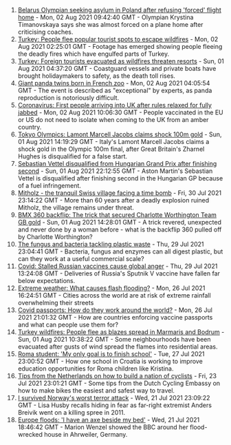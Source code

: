 1. [Belarus Olympian seeking asylum in Poland after refusing 'forced' flight home](https://www.bbc.co.uk/news/world-europe-58052144) - Mon, 02 Aug 2021 09:42:40 GMT - Olympian Krystina Timanovskaya says she was almost forced on a plane home after criticising coaches.
2. [Turkey: People flee popular tourist spots to escape wildfires](https://www.bbc.co.uk/news/world-europe-58051746) - Mon, 02 Aug 2021 02:25:01 GMT - Footage has emerged showing people fleeing the deadly fires which have engulfed parts of Turkey.
3. [Turkey: Foreign tourists evacuated as wildfires threaten resorts](https://www.bbc.co.uk/news/world-europe-58043912) - Sun, 01 Aug 2021 04:37:20 GMT - Coastguard vessels and private boats have brought holidaymakers to safety, as the death toll rises.
4. [Giant panda twins born in French zoo](https://www.bbc.co.uk/news/world-europe-58052139) - Mon, 02 Aug 2021 04:05:54 GMT - The event is described as "exceptional" by experts, as panda reproduction is notoriously difficult.
5. [Coronavirus: First people arriving into UK after rules relaxed for fully jabbed](https://www.bbc.co.uk/news/uk-58050538) - Mon, 02 Aug 2021 10:06:30 GMT - People vaccinated in the EU or US do not need to isolate when coming to the UK from an amber country.
6. [Tokyo Olympics: Lamont Marcell Jacobs claims shock 100m gold](https://www.bbc.co.uk/sport/olympics/58046880) - Sun, 01 Aug 2021 14:19:29 GMT - Italy's Lamont Marcell Jacobs claims a shock gold in the Olympic 100m final, after Great Britain's Zharnel Hughes is disqualified for a false start.
7. [Sebastian Vettel disqualified from Hungarian Grand Prix after finishing second](https://www.bbc.co.uk/sport/formula1/58050375) - Sun, 01 Aug 2021 22:12:55 GMT - Aston Martin's Sebastian Vettel is disqualified after finishing second in the Hungarian GP because of a fuel infringement.
8. [Mitholz - the tranquil Swiss village facing a time bomb](https://www.bbc.co.uk/news/world-europe-57996485) - Fri, 30 Jul 2021 23:14:22 GMT - More than 60 years after a deadly explosion ruined Mitholz, the village remains under threat.
9. [BMX 360 backflip: The trick that secured Charlotte Worthington Team GB gold](https://www.bbc.co.uk/sport/olympics/58047473) - Sun, 01 Aug 2021 14:28:01 GMT - A trick revered, unexpected and never done by a woman before - what is the backflip 360 pulled off by Charlotte Worthington?
10. [The fungus and bacteria tackling plastic waste](https://www.bbc.co.uk/news/business-57733178) - Thu, 29 Jul 2021 23:04:41 GMT - Bacteria, fungus and enzymes can all digest plastic, but can they work at a useful commercial scale?
11. [Covid: Stalled Russian vaccines cause global anger](https://www.bbc.co.uk/news/world-europe-58003893) - Thu, 29 Jul 2021 13:24:08 GMT - Deliveries of Russia's Sputnik V vaccine have fallen far below expectations.
12. [Extreme weather: What causes flash flooding?](https://www.bbc.co.uk/news/science-environment-57969877) - Mon, 26 Jul 2021 16:24:51 GMT - Cities across the world are at risk of extreme rainfall overwhelming their streets
13. [Covid passports: How do they work around the world?](https://www.bbc.co.uk/news/world-europe-56522408) - Mon, 26 Jul 2021 21:01:32 GMT - How are countries enforcing vaccine passports and what can people use them for?
14. [Turkey wildfires: People flee as blazes spread in Marmaris and Bodrum](https://www.bbc.co.uk/news/world-58038753) - Sun, 01 Aug 2021 10:38:22 GMT - Some neighbourhoods have been evacuated after gusts of wind spread the flames into residential areas.
15. [Roma student: 'My only goal is to finish school'](https://www.bbc.co.uk/news/world-europe-57978365) - Tue, 27 Jul 2021 23:00:52 GMT - How one school in Croatia is working to improve education opportunities for Roma children like Kristina.
16. [Tips from the Netherlands on how to build a nation of cyclists](https://www.bbc.co.uk/news/world-europe-57944428) - Fri, 23 Jul 2021 23:01:21 GMT - Some tips from the Dutch Cycling Embassy on how to make bikes the easiest and safest way to travel.
17. [I survived Norway's worst terror attack](https://www.bbc.co.uk/news/stories-57920682) - Wed, 21 Jul 2021 23:09:22 GMT - Lisa Husby recalls hiding in fear as far-right extremist Anders Breivik went on a killing spree in 2011.
18. [Europe floods: 'I have an axe beside my bed'](https://www.bbc.co.uk/news/world-europe-57923443) - Wed, 21 Jul 2021 18:46:42 GMT - Marion Wenzel showed the BBC around her flood-wrecked house in Ahrweiler, Germany.
